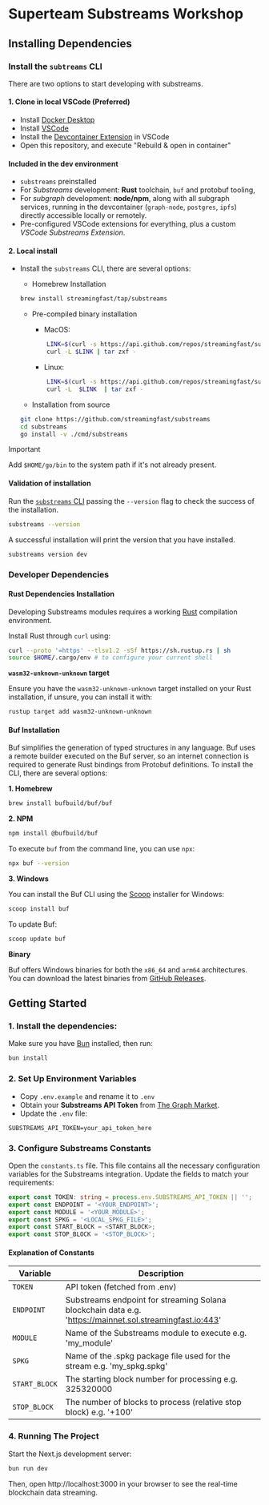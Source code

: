 # Superteam Substreams Workshop

## Installing Dependencies

### Install the `subtreams` CLI

There are two options to start developing with substreams.

#### 1. Clone in local VSCode (Preferred)

- Install [Docker Desktop](https://www.docker.com/products/docker-desktop/)
- Install [VSCode](https://code.visualstudio.com/download)
- Install the [Devcontainer Extension](https://marketplace.visualstudio.com/items?itemName=ms-vscode-remote.remote-containers) in VSCode
- Open this repository, and execute "Rebuild & open in container"

#### Included in the dev environment

- `substreams` preinstalled
- For _Substreams_ development: **Rust** toolchain, `buf` and protobuf tooling,
- For _subgraph_ development: **node/npm**, along with all subgraph services, running in the devcontainer (`graph-node`, `postgres`, `ipfs`) directly accessible locally or remotely.
- Pre-configured VSCode extensions for everything, plus a custom _VSCode Substreams Extension_.

#### 2. Local install

- Install the `substreams` CLI, there are several options:

  - Homebrew Installation

  ```zsh
  brew install streamingfast/tap/substreams
  ```

  - Pre-compiled binary installation

    - MacOS:

    ```bash
        LINK=$(curl -s https://api.github.com/repos/streamingfast/substreams/releases/latest | awk "/download.url.*$(uname -s | tr '[:upper:]' '[:lower:]')\_$(uname -m)/ {print \$2}" | sed 's/"//g')
        curl -L $LINK | tar zxf -
    ```

    - Linux:

    ```bash
        LINK=$(curl -s https://api.github.com/repos/streamingfast/substreams/releases/latest | awk "/download.url.*linux_$(uname -m)/ {print \$2}" | sed 's/"//g')
        curl -L  $LINK  | tar zxf -
    ```

  - Installation from source

  ```bash
  git clone https://github.com/streamingfast/substreams
  cd substreams
  go install -v ./cmd/substreams

  ```

> [!IMPORTANT]
> Add `$HOME/go/bin` to the system path if it's not already present.

#### Validation of installation

Run the [`substreams` CLI](https://docs.substreams.dev/reference-material/substreams-cli/command-line-interface) passing the `--version` flag to check the success of the installation.

```bash
substreams --version
```

A successful installation will print the version that you have installed.

```bash
substreams version dev
```

### Developer Dependencies

#### Rust Dependencies Installation

Developing Substreams modules requires a working [Rust](https://www.rust-lang.org/) compilation environment.

Install Rust through `curl` using:

```bash
curl --proto '=https' --tlsv1.2 -sSf https://sh.rustup.rs | sh
source $HOME/.cargo/env # to configure your current shell
```

**`wasm32-unknown-unknown` target**

Ensure you have the `wasm32-unknown-unknown` target installed on your Rust installation, if unsure, you can install it with:

```bash
rustup target add wasm32-unknown-unknown
```

#### Buf Installation

Buf simplifies the generation of typed structures in any language. Buf uses a remote builder executed on the Buf server, so an internet connection is required to generate Rust bindings from Protobuf definitions. To install the CLI, there are several options:

**1. Homebrew**

```zsh
brew install bufbuild/buf/buf
```

**2. NPM**

```bash
npm install @bufbuild/buf
```

To execute `buf` from the command line, you can use `npx`:

```bash
npx buf --version
```

**3. Windows**

You can install the Buf CLI using the [Scoop](https://scoop.sh/) installer for Windows:

```bash
scoop install buf
```

To update Buf:

```bash
scoop update buf
```

**Binary**

Buf offers Windows binaries for both the `x86_64` and `arm64` architectures. You can download the latest binaries from [GitHub Releases](https://github.com/bufbuild/buf/releases/latest).

## Getting Started

### 1. Install the dependencies:

Make sure you have [Bun](https://bun.sh/) installed, then run:

```bash
bun install
```

### 2. Set Up Environment Variables

- Copy `.env.example` and rename it to `.env`
- Obtain your **Substreams API Token** from [The Graph Market](https://thegraph.market/dashboard?state=onboarding).
- Update the `.env` file:

```env
SUBSTREAMS_API_TOKEN=your_api_token_here
```

### 3. Configure Substreams Constants

Open the `constants.ts` file. This file contains all the necessary configuration variables for the Substreams integration. Update the fields to match your requirements:

```typescript
export const TOKEN: string = process.env.SUBSTREAMS_API_TOKEN || '';
export const ENDPOINT = '<YOUR_ENDPOINT>';
export const MODULE = '<YOUR_MODULE>';
export const SPKG = '<LOCAL_SPKG_FILE>';
export const START_BLOCK = <START_BLOCK>;
export const STOP_BLOCK = '<STOP_BLOCK>';
```

#### Explanation of Constants

| Variable      | Description                                                                                              |
| ------------- | -------------------------------------------------------------------------------------------------------- |
| `TOKEN`       | API token (fetched from .env)                                                                            |
| `ENDPOINT`    | Substreams endpoint for streaming Solana blockchain data e.g. 'https://mainnet.sol.streamingfast.io:443' |
| `MODULE`      | Name of the Substreams module to execute e.g. 'my_module'                                                |
| `SPKG`        | Name of the .spkg package file used for the stream e.g. 'my_spkg.spkg'                                   |
| `START_BLOCK` | The starting block number for processing e.g. 325320000                                                  |
| `STOP_BLOCK`  | The number of blocks to process (relative stop block) e.g. '+100'                                        |

### 4. Running The Project

Start the Next.js development server:

```bash
bun run dev
```

Then, open http://localhost:3000 in your browser to see the real-time blockchain data streaming.
